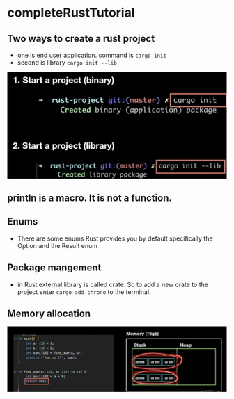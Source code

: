 # completeRustTutorial

## Two ways to create a rust project
- one is end user application. command is `cargo init`
- second is library `cargo init --lib`

![rust_project_create](./rust_project_create.png)

## println is a macro. It is not a function.

## Enums
- There are some enums Rust provides you by default specifically the Option and the Result enum

## Package mangement

- in Rust external library is called crate. So to add a new crate to the project enter `cargo add chrono` to the terminal.

## Memory allocation

![memory_allocation](./memory_allocation.png)